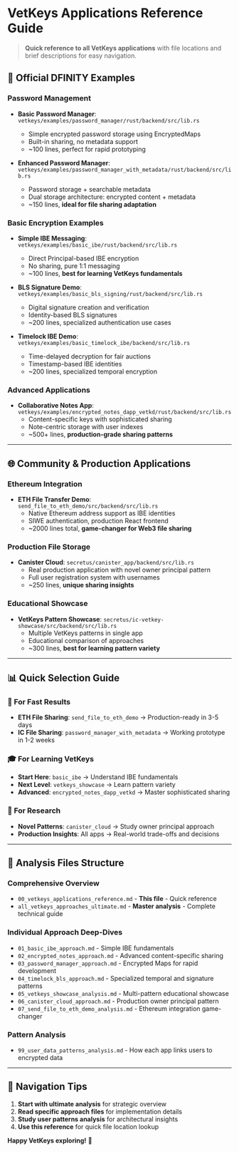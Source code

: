 # VetKeys Applications Reference Guide

> **Quick reference to all VetKeys applications** with file locations and brief descriptions for easy navigation.

## 📍 **Official DFINITY Examples**

### **Password Management**

- **Basic Password Manager**: `vetkeys/examples/password_manager/rust/backend/src/lib.rs`
  - Simple encrypted password storage using EncryptedMaps
  - Built-in sharing, no metadata support
  - ~100 lines, perfect for rapid prototyping

- **Enhanced Password Manager**: `vetkeys/examples/password_manager_with_metadata/rust/backend/src/lib.rs`
  - Password storage + searchable metadata
  - Dual storage architecture: encrypted content + metadata
  - ~150 lines, **ideal for file sharing adaptation**

### **Basic Encryption Examples**

- **Simple IBE Messaging**: `vetkeys/examples/basic_ibe/rust/backend/src/lib.rs`
  - Direct Principal-based IBE encryption
  - No sharing, pure 1:1 messaging
  - ~100 lines, **best for learning VetKeys fundamentals**

- **BLS Signature Demo**: `vetkeys/examples/basic_bls_signing/rust/backend/src/lib.rs`
  - Digital signature creation and verification
  - Identity-based BLS signatures
  - ~200 lines, specialized authentication use cases

- **Timelock IBE Demo**: `vetkeys/examples/basic_timelock_ibe/backend/src/lib.rs`
  - Time-delayed decryption for fair auctions
  - Timestamp-based IBE identities
  - ~200 lines, specialized temporal encryption

### **Advanced Applications**

- **Collaborative Notes App**: `vetkeys/examples/encrypted_notes_dapp_vetkd/rust/backend/src/lib.rs`
  - Content-specific keys with sophisticated sharing
  - Note-centric storage with user indexes
  - ~500+ lines, **production-grade sharing patterns**

---

## 🌐 **Community & Production Applications**

### **Ethereum Integration**

- **ETH File Transfer Demo**: `send_file_to_eth_demo/src/backend/src/lib.rs`
  - Native Ethereum address support as IBE identities
  - SIWE authentication, production React frontend
  - ~2000 lines total, **game-changer for Web3 file sharing**

### **Production File Storage**

- **Canister Cloud**: `secretus/canister_app/backend/src/lib.rs`
  - Real production application with novel owner principal pattern
  - Full user registration system with usernames
  - ~250 lines, **unique sharing insights**

### **Educational Showcase**

- **VetKeys Pattern Showcase**: `secretus/ic-vetkey-showcase/src/backend/src/lib.rs`
  - Multiple VetKeys patterns in single app
  - Educational comparison of approaches
  - ~300 lines, **best for learning pattern variety**

---

## 📊 **Quick Selection Guide**

### **🚀 For Fast Results**

- **ETH File Sharing**: `send_file_to_eth_demo` → Production-ready in 3-5 days
- **IC File Sharing**: `password_manager_with_metadata` → Working prototype in 1-2 weeks

### **🎓 For Learning VetKeys**

- **Start Here**: `basic_ibe` → Understand IBE fundamentals
- **Next Level**: `vetkeys_showcase` → Learn pattern variety
- **Advanced**: `encrypted_notes_dapp_vetkd` → Master sophisticated sharing

### **🔬 For Research**

- **Novel Patterns**: `canister_cloud` → Study owner principal approach
- **Production Insights**: All apps → Real-world trade-offs and decisions

---

## 📁 **Analysis Files Structure**

### **Comprehensive Overview**

- `00_vetkeys_applications_reference.md` - **This file** - Quick reference
- `all_vetkeys_approaches_ultimate.md` - **Master analysis** - Complete technical guide

### **Individual Approach Deep-Dives**

- `01_basic_ibe_approach.md` - Simple IBE fundamentals
- `02_encrypted_notes_approach.md` - Advanced content-specific sharing
- `03_password_manager_approach.md` - Encrypted Maps for rapid development
- `04_timelock_bls_approach.md` - Specialized temporal and signature patterns
- `05_vetkeys_showcase_analysis.md` - Multi-pattern educational showcase
- `06_canister_cloud_approach.md` - Production owner principal pattern
- `07_send_file_to_eth_demo_analysis.md` - Ethereum integration game-changer

### **Pattern Analysis**

- `99_user_data_patterns_analysis.md` - How each app links users to encrypted data

---

## 🎯 **Navigation Tips**

1. **Start with ultimate analysis** for strategic overview
2. **Read specific approach files** for implementation details
3. **Study user patterns analysis** for architectural insights
4. **Use this reference** for quick file location lookup

**Happy VetKeys exploring!** 🚀
